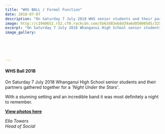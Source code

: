 ```yaml
---
title: "WHS BALL / Formal Function"
date: 2018-07-07
description: "On Saturday 7 July 2018 WHS senior students and their partners gathered together for a 'Night Under the Stars'..."
image: http://c1940652.r52.cf0.rackcdn.com/5b63d83eb8d39a6d05000585/325.gif
excerpt: "On Saturday 7 July 2018 Whanganui High School senior students and their partners gathered together for a 'Night Under the Stars'."
image_gallery:
    
    
    
    
    
---
```


<h4>WHS Ball 2018</h4>
<p>On Saturday 7 July 2018 Whanganui High School senior students and their partners gathered together for a <em>'Night Under the Stars'</em>.</p>
<p>With a stunning setting and an incredible band it was most definitely a night to remember.&nbsp;</p>
<p><strong><a href="http://www.whanganuihigh.school.nz/media/gallery">View photos here</a></strong></p>
<p><em>Ella Towers</em><br /><em>Head of Social</em></p>

